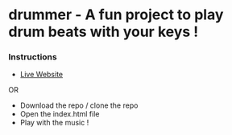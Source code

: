 # drummer - A fun project to play drum beats with your keys !

### Instructions

- [Live Website](https://destroycompiler.github.io/drummer/)

OR 

- Download the repo / clone the repo
- Open the index.html file
- Play with the music !

